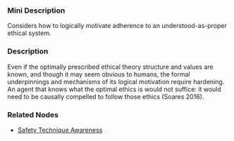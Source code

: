 ### Mini Description

Considers how to logically motivate adherence to an understood-as-proper ethical system.

### Description

Even if the optimally prescribed ethical theory structure and values are known, and though it may seem obvious to humans, the formal underpinnings and mechanisms of its logical motivation require hardening. An agent that knows what the optimal ethics is would not suffice: it would need to be causally compelled to follow those ethics (Soares 2016).

### Related Nodes

- [Safety Technique Awareness](/Value_Alignment/Foundations/Consistent_Decision_Making/Safer_Self-Modification/Safety_Technique_Awareness/Safety_Technique_Awareness.md)
